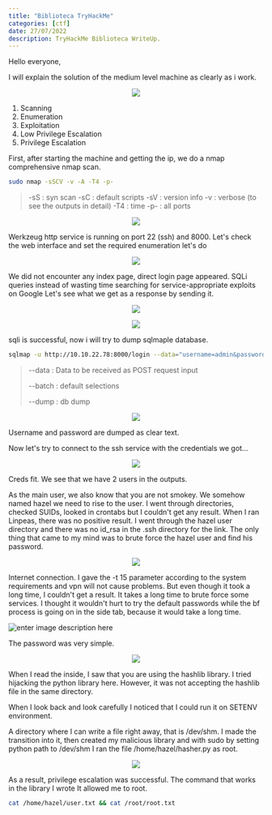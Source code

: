 ```yaml
---
title: "Biblioteca TryHackMe"
categories: [ctf]
date: 27/07/2022
description: TryHackMe Biblioteca WriteUp.
---
```

Hello everyone,

I will explain the solution of the medium level machine as clearly as i work.

<p align="center">
  <img src="https://miro.medium.com/max/620/1*ruqFUGzYnzS0tnhkWbC_zQ.png">
</p>


 1. Scanning
 2.   Enumeration 
 3.  Exploitation 
 4.  Low Privilege Escalation 
 5.   Privilege Escalation

First, after starting the machine and getting the ip, we do a nmap comprehensive nmap scan.
```bash
sudo nmap -sSCV -v -A -T4 -p-
```


> -sS  : syn scan
> -sC : default scripts
> -sV : version info
> -v : verbose (to see the outputs in detail)
> -T4 : time
> -p- : all ports


<p align="center">
  <img src="https://i.hizliresim.com/qalezm4.png">
</p>

Werkzeug http service is running on port 22 (ssh) and 8000.
Let's check the web interface and set the required enumeration
let's do

<p align="center">
  <img src="https://i.hizliresim.com/i293uzf.png">
</p>

We did not encounter any index page, direct login page appeared.
SQLi queries instead of wasting time searching for service-appropriate exploits on Google
Let's see what we get as a response by sending it.

<p align="center">
  <img src="https://i.hizliresim.com/z324dkq.png">
</p>

<p align="center">
  <img src="https://i.hizliresim.com/5f46lbx.png">
</p>

sqli is successful, now i will try to dump sqlmaple database.

```bash
sqlmap -u http://10.10.22.78:8000/login --data="username=admin&password=admin" --batch --dump
```
 

> --data : Data to be received as POST request input
> 
> --batch : default selections
> 
> --dump : db dump


<p align="center">
  <img src="https://i.hizliresim.com/po6s6bz.png">
</p>

Username and password are dumped as clear text.

Now let's try to connect to the ssh service with the credentials we got...


<p align="center">
  <img src="https://i.hizliresim.com/2iyphdd.png">
</p>


Creds fit. We see that we have 2 users in the outputs.

As the main user, we also know that you are not smokey. We somehow named hazel
we need to rise to the user. I went through directories, checked SUIDs, looked in crontabs
but I couldn't get any result. When I ran Linpeas, there was no positive result.
I went through the hazel user directory and there was no id_rsa in the .ssh directory for the link.
The only thing that came to my mind was to brute force the hazel user and find his password.

<p align="center">
  <img src="https://i.hizliresim.com/5b54ie7.png">
</p>

Internet connection. I gave the -t 15 parameter according to the system requirements and vpn will not cause problems.
But even though it took a long time, I couldn't get a result.
It takes a long time to brute force some services.
I thought it wouldn't hurt to try the default passwords while the bf process is going on in the side tab,
because it would take a long time.

![enter image description here](https://i.hizliresim.com/t4vt0wh.png)

The password was very simple.

<p align="center">
  <img src="https://i.hizliresim.com/ij64q8m.png">
</p>

When I read the inside, I saw that you are using the hashlib library.
I tried hijacking the python library here.
However, it was not accepting the hashlib file in the same directory.

When I look back and look carefully
I noticed that I could run it on SETENV environment.

A directory where I can write a file right away, that is /dev/shm.
I made the transition into it, then created my malicious library and
with sudo by setting python path to /dev/shm
I ran the file /home/hazel/hasher.py as root.




<p align="center">
  <img src="https://i.hizliresim.com/oytxfmt.png">
</p>

As a result, privilege escalation was successful.
The command that works in the library I wrote
It allowed me to root.

```bash
cat /home/hazel/user.txt && cat /root/root.txt
```
